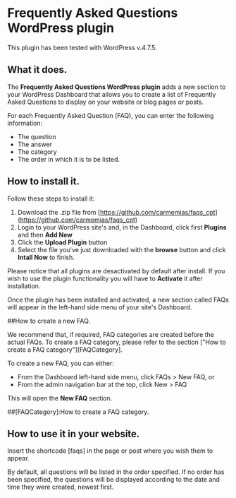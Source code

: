 # Frequently Asked Questions WordPress plugin

This plugin has been tested with WordPress v.4.7.5.

## What it does.

The **Frequently Asked Questions WordPress plugin** adds a new section to your WordPress Dashboard that allows you to create a list of Frequently Asked Questions to display on your website or blog pages or posts. 

For each Frequently Asked Question (FAQ), you can enter the following information:

* The question
* The answer
* The category
* The order in which it is to be listed.

## How to install it.

Follow these steps to install it:

1. Download the .zip file from [https://github.com/carmemias/faqs_cpt](https://github.com/carmemias/faqs_cpt)
2. Login to your WordPress site's and, in the Dashboard, click first **Plugins** and then **Add New**
3. Click the **Upload Plugin** button
4. Select the file you've just downloaded with the **browse** button and click **Intall Now** to finish.

Please notice that all plugins are desactivated by default after install. If you wish to use the plugin functionality you will have to **Activate** it after installation.

Once the plugin has been installed and activated, a new section called FAQs will appear in the left-hand side menu of your site's Dashboard.

##How to create a new FAQ.

We recommend that, if required, FAQ categories are created before the actual FAQs. To create a FAQ category, please refer to the section ["How to create a FAQ category"][FAQCategory].

To create a new FAQ, you can either:

* From the Dashboard left-hand side menu, click FAQs > New FAQ, or
* From the admin navigation bar at the top, click New > FAQ

This will open the **New FAQ** section. 


##[FAQCategory]:How to create a FAQ category.


## How to use it in your website.

Insert the shortcode [faqs] in the page or post where you wish them to appear.

By default, all questions will be listed in the order specified. If no order has been specified, the questions will be displayed according to the date and time they were created, newest first.

